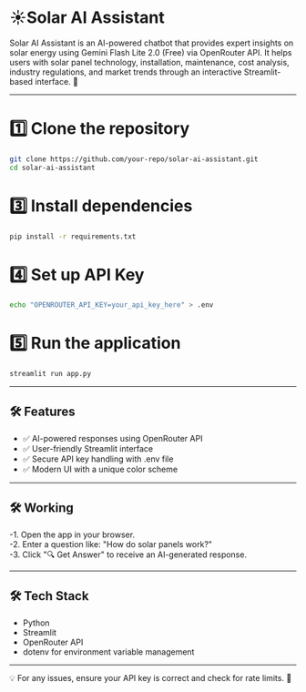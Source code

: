 # ☀️Solar AI Assistant  

Solar AI Assistant is an AI-powered chatbot that provides expert insights on solar energy using Gemini Flash Lite 2.0 (Free) via OpenRouter API. It helps users with solar panel technology, installation, maintenance, cost analysis, industry regulations, and market trends through an interactive Streamlit-based interface. 🚀

---

# 1️⃣ Clone the repository
```bash
git clone https://github.com/your-repo/solar-ai-assistant.git  
cd solar-ai-assistant  
```
# 3️⃣ Install dependencies
```bash
pip install -r requirements.txt  
```
# 4️⃣ Set up API Key  
```bash
echo "OPENROUTER_API_KEY=your_api_key_here" > .env  
```
# 5️⃣ Run the application  
```bash
streamlit run app.py
```
---

## **🛠 Features**
- ✅ AI-powered responses using OpenRouter API  
- ✅ User-friendly Streamlit interface  
- ✅ Secure API key handling with .env file  
- ✅ Modern UI with a unique color scheme   

---

## **🛠 Working**
-1. Open the app in your browser.  
-2. Enter a question like: "How do solar panels work?"  
-3. Click "🔍 Get Answer" to receive an AI-generated response.  

---

## **🛠 Tech Stack**
- Python  
- Streamlit  
- OpenRouter API  
- dotenv for environment variable management  

---

💡 For any issues, ensure your API key is correct and check for rate limits. 🚀  

